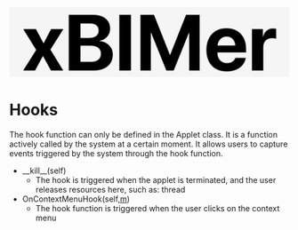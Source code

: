 <p align='center'>
<img src='../_images/logo.png' width='512px'/>
</p>

# Hooks

The hook function can only be defined in the Applet class. It is a function actively called by the system at a certain moment. It allows users to capture events triggered by the system through the hook function.

- \_\_kill\_\_(self)
  - The hook is triggered when the applet is terminated, and the user releases resources here, such as: thread
- OnContextMenuHook(self,[m](../_modules/XiR/hook/ContextMenuEvent.md))
  - The hook function is triggered when the user clicks on the context menu
